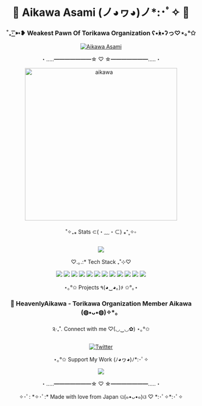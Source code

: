 <div align="center">

# 🎀 Aikawa Asami (ノ◕ヮ◕)ノ*:･ﾟ✧ 🌸

### ˚₊· ͟͟͞͞➳❥ Weakest Pawn Of Torikawa Organization ʕ•́ᴥ•̀ʔっ♡⋆｡°✩

<a href="https://github.com/AikawaAsami">
  <img src="https://count.getloli.com/@asami aikawa?name=asami+aikawa&theme=booru-touhoulat&padding=9&offset=0&align=center&scale=1&pixelated=0&darkmode=auto&num=751478013&prefix=1" alt="Aikawa Asami"/>
</a>

・‥…━━━━━━━☆ ♡ ☆━━━━━━━…‥・

<img src="https://github.com/AikawaAsami/AikawaAsami/assets/114198361/e1db1918-3e3c-4c25-a808-2a0cfd4506cb" alt="aikawa" width="400"/>

˚✧₊⁎ Stats ⊂(・﹏・⊂) ⁎⁺˳✧༚

<img src="https://github-readme-stats.vercel.app/api?username=AikawaAsami&show_icons=true&theme=radical&title_color=ff69b4&icon_color=ff69b4&border_color=ff69b4"/>

♡.｡.:* Tech Stack ₊˚⊹♡

<img src="https://img.shields.io/badge/HTML-FF69B4?style=for-the-badge&logo=html5&logoColor=white"/>
<img src="https://img.shields.io/badge/C%23-FFB6C1?style=for-the-badge&logo=c-sharp&logoColor=white"/>
<img src="https://img.shields.io/badge/.NET-FF69B4?style=for-the-badge&logo=dotnet&logoColor=white"/>
<img src="https://img.shields.io/badge/Lua-FFB6C1?style=for-the-badge&logo=lua&logoColor=white"/>
<img src="https://img.shields.io/badge/Assembly-FF69B4?style=for-the-badge&logo=assemblyscript&logoColor=white"/>
<img src="https://img.shields.io/badge/Ruby-FFB6C1?style=for-the-badge&logo=ruby&logoColor=white"/>
<img src="https://img.shields.io/badge/CSS-FF69B4?style=for-the-badge&logo=css3&logoColor=white"/>
<img src="https://img.shields.io/badge/C++-FFB6C1?style=for-the-badge&logo=cplusplus&logoColor=white"/>
<img src="https://img.shields.io/badge/C-FF69B4?style=for-the-badge&logo=c&logoColor=white"/>
<img src="https://img.shields.io/badge/PHP-FFB6C1?style=for-the-badge&logo=php&logoColor=white"/>
<img src="https://img.shields.io/badge/Shell-FF69B4?style=for-the-badge&logo=gnu-bash&logoColor=white"/>
<img src="https://img.shields.io/badge/Wayland-FFB6C1?style=for-the-badge&logo=wayland&logoColor=white"/>



⋆｡°✩ Projects ٩(◕‿◕｡)۶ ✩°｡⋆

### 🌸 HeavenlyAikawa - Torikawa Organization Member Aikawa (◍•ᴗ•◍)✧*。

༉‧₊˚. Connect with me ♡(◡‿◡✿) ⋆｡°✩

[![Twitter](https://img.shields.io/badge/Twitter-FF69B4?style=for-the-badge&logo=Twitter&logoColor=white)](https://twitter.com/ch_asami)

⋆｡°✩ Support My Work (ﾉ◕ヮ◕)ﾉ*:･ﾟ✧

<a href="https://ko-fi.com/heavenlyaikawa">
  <img src="https://img.shields.io/badge/Buy%20Me%20a%20Coffee-FFB6C1?style=for-the-badge&logo=ko-fi&logoColor=white&label=Support%20on%20Ko-fi&labelColor=FF69B4"/>
</a>

・‥…━━━━━━━☆ ♡ ☆━━━━━━━…‥・

<p align="center">✧･ﾟ: *✧･ﾟ:* Made with love from Japan ପ(๑•ᴗ•๑)ଓ ♡ *:･ﾟ✧*:･ﾟ✧</p>

</div>

